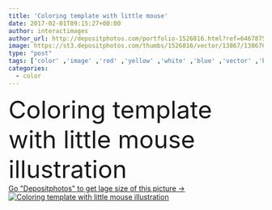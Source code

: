 ```yaml
---
title: 'Coloring template with little mouse'
date: 2017-02-01T09:15:27+00:00
author: interactimages
author_url: http://depositphotos.com/portfolio-1526816.html?ref=64678756
image: https://st3.depositphotos.com/thumbs/1526816/vector/13867/138676466/api_thumb_450.jpg?forcejpeg=true
type: "post"
tags: ['color' ,'image' ,'red' ,'yellow' ,'white' ,'blue' ,'vector' ,'background' ,'object' ,'graphic' ,'illustration' ,'paper' ,'isolated' ,'clipping' ,'path' ,'art' ,'animal' ,'picture' ,'mouse' ,'drawing' ,'education' ,'homework' ,'clip' ,'exercise' ,'cheese' ,'template' ,'coloring' ,'clipart' ,'clip art' ,'doodle' ,'rat' ,'worksheet' ,'color pencils' ]
categories: 
  - color
---
```

<div aling="center">
            <font size="60"> Coloring template with little mouse illustration</font>   
</div>
<div>
    <a href='https://depositphotos.com/138676466/stock-illustration-coloring-template-with-little-mouse.html?ref=64678756' target=_blank > Go "Depositphotos" to get lage size of this picture ->
        <img href='https://depositphotos.com/138676466/stock-illustration-coloring-template-with-little-mouse.html?ref=64678756' src='https://st3.depositphotos.com/1526816/13867/v/950/depositphotos_138676466-stock-illustration-coloring-template-with-little-mouse.jpg?forcejpeg=true' alt='Coloring template with little mouse illustration' >
    </a>
</div>
